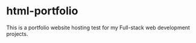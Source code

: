 # html-portfolio
This is a portfolio website hosting test for my Full-stack web development projects.
